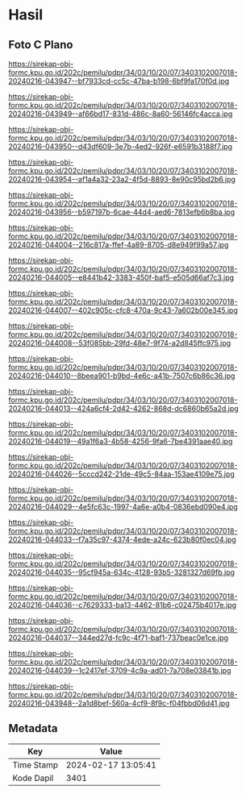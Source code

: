 # Hasil

## Foto C Plano

https://sirekap-obj-formc.kpu.go.id/202c/pemilu/pdpr/34/03/10/20/07/3403102007018-20240216-043947--bf7933cd-cc5c-47ba-b198-6bf9fa170f0d.jpg

https://sirekap-obj-formc.kpu.go.id/202c/pemilu/pdpr/34/03/10/20/07/3403102007018-20240216-043949--af66bd17-831d-486c-8a60-56146fc4acca.jpg

https://sirekap-obj-formc.kpu.go.id/202c/pemilu/pdpr/34/03/10/20/07/3403102007018-20240216-043950--d43df609-3e7b-4ed2-926f-e6591b3188f7.jpg

https://sirekap-obj-formc.kpu.go.id/202c/pemilu/pdpr/34/03/10/20/07/3403102007018-20240216-043954--af1a4a32-23a2-4f5d-8893-8e90c95bd2b6.jpg

https://sirekap-obj-formc.kpu.go.id/202c/pemilu/pdpr/34/03/10/20/07/3403102007018-20240216-043956--b597197b-6cae-44d4-aed6-7813efb6b8ba.jpg

https://sirekap-obj-formc.kpu.go.id/202c/pemilu/pdpr/34/03/10/20/07/3403102007018-20240216-044004--216c817a-ffef-4a89-8705-d8e949f99a57.jpg

https://sirekap-obj-formc.kpu.go.id/202c/pemilu/pdpr/34/03/10/20/07/3403102007018-20240216-044005--e8441b42-3383-450f-baf5-e505d66af7c3.jpg

https://sirekap-obj-formc.kpu.go.id/202c/pemilu/pdpr/34/03/10/20/07/3403102007018-20240216-044007--402c905c-cfc8-470a-9c43-7a602b00e345.jpg

https://sirekap-obj-formc.kpu.go.id/202c/pemilu/pdpr/34/03/10/20/07/3403102007018-20240216-044008--53f085bb-29fd-48e7-9f74-a2d845ffc975.jpg

https://sirekap-obj-formc.kpu.go.id/202c/pemilu/pdpr/34/03/10/20/07/3403102007018-20240216-044010--8beea901-b9bd-4e6c-a41b-7507c6b86c36.jpg

https://sirekap-obj-formc.kpu.go.id/202c/pemilu/pdpr/34/03/10/20/07/3403102007018-20240216-044013--424a6cf4-2d42-4262-868d-dc6860b65a2d.jpg

https://sirekap-obj-formc.kpu.go.id/202c/pemilu/pdpr/34/03/10/20/07/3403102007018-20240216-044019--49a1f6a3-4b58-4256-9fa6-7be4391aae40.jpg

https://sirekap-obj-formc.kpu.go.id/202c/pemilu/pdpr/34/03/10/20/07/3403102007018-20240216-044026--5cccd242-21de-49c5-84aa-153ae4109e75.jpg

https://sirekap-obj-formc.kpu.go.id/202c/pemilu/pdpr/34/03/10/20/07/3403102007018-20240216-044029--4e5fc63c-1997-4a6e-a0b4-0836ebd090e4.jpg

https://sirekap-obj-formc.kpu.go.id/202c/pemilu/pdpr/34/03/10/20/07/3403102007018-20240216-044033--f7a35c97-4374-4ede-a24c-623b80f0ec04.jpg

https://sirekap-obj-formc.kpu.go.id/202c/pemilu/pdpr/34/03/10/20/07/3403102007018-20240216-044035--95cf945a-634c-4128-93b5-3281327d69fb.jpg

https://sirekap-obj-formc.kpu.go.id/202c/pemilu/pdpr/34/03/10/20/07/3403102007018-20240216-044036--c7629333-ba13-4462-81b6-c02475b4017e.jpg

https://sirekap-obj-formc.kpu.go.id/202c/pemilu/pdpr/34/03/10/20/07/3403102007018-20240216-044037--344ed27d-fc9c-4f71-baf1-737beac0e1ce.jpg

https://sirekap-obj-formc.kpu.go.id/202c/pemilu/pdpr/34/03/10/20/07/3403102007018-20240216-044039--1c2417ef-3709-4c9a-ad01-7a708e03841b.jpg

https://sirekap-obj-formc.kpu.go.id/202c/pemilu/pdpr/34/03/10/20/07/3403102007018-20240216-043948--2a1d8bef-560a-4cf9-8f9c-f04fbbd06d41.jpg


## Metadata

| Key        | Value               |
| ---------- | ------------------- |
| Time Stamp | 2024-02-17 13:05:41 |
| Kode Dapil | 3401                |



